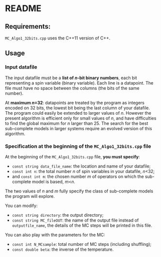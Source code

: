 # README

## Requirements:

`MC_Algo1_32bits.cpp` uses the C++11 version of C++.

## Usage

### Input datafile

The input datafile must be a __list of *n*-bit binary numbers__, each bit representing a spin variable (binary variable).
Each line is a datapoint. The file must have no space between the columns (the bits of the same number).

At __maximum *n*=32__:  datapoints are treated by the program as integers encoded on 32 bits, 
the lowest bit being the last column of your datafile.
The program could easily be extended to larger values of *n*. 
However the present algorithm is efficient only for small values of *n*, and have difficulties to find the 
global maximum for *n* larger than 25. 
The search for the best sub-complete models in larger systems require an evolved version of this algorithm.

### Specification at the beginning of the `MC_Algo1_32bits.cpp` file

At the beginning of the `MC_Algo1_32bits.cpp` file, __you must specify__:
 - `const string data_file_name`: the location and name of your datafile;
 - `const int n`: the total number *n* of spin variables in your datafile, *n*<32;
 - and `const int m`: the chosen number *m* of operators on which the sub-complete model is based, *m*<*n*. 
 
The two values of *n* and *m* fully specify the class of sub-complete models the program will explore.

You can modify:
 - `const string directory`: the output directory;
 - `const string MC_fileOUT`: the name of the output file instead of `outputfile_name`, 
the details of the MC steps will be printed in this file.

You can also play with the parameters for the MC:
 - `const int N_MCsample`: total number of MC steps (including shuffling);
 - `const double beta`: the inverse of the temperature.